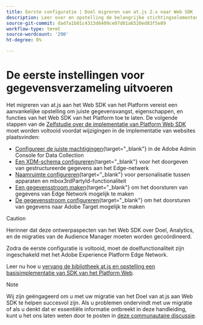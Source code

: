 ```yaml
---
title: Eerste configuratie | Doel migreren van at.js 2.x naar Web SDK
description: Leer over en opstelling de belangrijke stichtingselementen die voor uw implementatie van SDK van het Web van Platforms worden vereist
source-git-commit: dad7a1b01c4313d6409ce07d01a6520ed83f5e89
workflow-type: tm+mt
source-wordcount: '290'
ht-degree: 0%

---
```


# De eerste instellingen voor gegevensverzameling uitvoeren

Het migreren van at.js aan het Web SDK van het Platform vereist een aanvankelijke opstelling om juiste gegevensvangst, eigenschappen, en functies van het Web SDK van het Platform toe te laten. De volgende stappen van de [Zelfstudie over de implementatie van Platform Web SDK](https://experienceleague.adobe.com/docs/platform-learn/implement-web-sdk/overview.html) moet worden voltooid voordat wijzigingen in de implementatie van websites plaatsvinden:

- [Configureer de juiste machtigingen](https://experienceleague.adobe.com/docs/platform-learn/implement-web-sdk/initial-configuration/configure-permissions.html){target=&quot;_blank&quot;} in de Adobe Admin Console for Data Collection
- [Een XDM-schema configureren](https://experienceleague.adobe.com/docs/platform-learn/implement-web-sdk/initial-configuration/configure-schemas.html){target=&quot;_blank&quot;} voor het doorgeven van gestructureerde gegevens aan het Edge-netwerk
- [Naamruimte configureren](https://experienceleague.adobe.com/docs/platform-learn/implement-web-sdk/initial-configuration/configure-identities.html){target=&quot;_blank&quot;} voor personalisatie tussen apparaten en mbox3rdPartyId-functionaliteit
- [Een gegevensstroom maken](https://experienceleague.adobe.com/docs/platform-learn/implement-web-sdk/initial-configuration/configure-datastream.html){target=&quot;_blank&quot;} om het doorsturen van gegevens van Edge Network mogelijk te maken
- [De gegevensstroom configureren](https://experienceleague.adobe.com/docs/platform-learn/implement-web-sdk/applications-setup/setup-target.html#configure-the-datastream){target=&quot;_blank&quot;} om het doorsturen van gegevens naar Adobe Target mogelijk te maken

>[!CAUTION]
>
>Herinner dat deze ontwerpaspecten van het Web SDK over Doel, Analytics, en de migraties van de Audience Manager moeten worden gecoördineerd.

Zodra de eerste configuratie is voltooid, moet de doelfunctionaliteit zijn ingeschakeld met het Adobe Experience Platform Edge Network.

Leer nu hoe u [vervang de bibliotheek at.js en opstelling een basisimplementatie van SDK van het Platform Web](replace-library.md).

>[!NOTE]
>
>Wij zijn geëngageerd om u met uw migratie van het Doel van at.js aan Web SDK te helpen succesvol zijn. Als u problemen ondervindt met uw migratie of als u denkt dat er essentiële informatie ontbreekt in deze handleiding, kunt u het ons laten weten door te posten in [deze communautaire discussie](https://experienceleaguecommunities.adobe.com/t5/adobe-experience-platform-launch/tutorial-discussion-implement-adobe-experience-cloud-with-web/td-p/444996).
